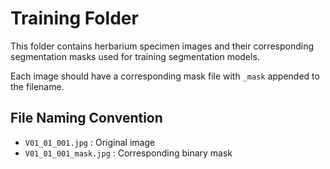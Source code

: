 # Training Folder

This folder contains herbarium specimen images and their corresponding segmentation masks used for training segmentation models.

Each image should have a corresponding mask file with `_mask` appended to the filename.

## File Naming Convention
- `V01_01_001.jpg` : Original image
- `V01_01_001_mask.jpg` : Corresponding binary mask